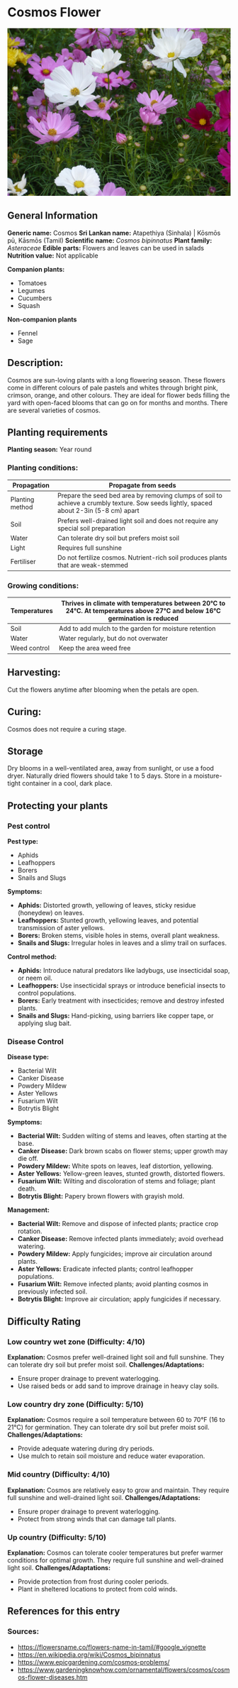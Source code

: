 # Cosmos Flower
![Cosmos Flower](../../assets/images/Cosmos-Flower.jpg "By Prenn - Own work, CC BY-SA 3.0, https://commons.wikimedia.org/w/index.php?curid=15788590")

## General Information
**Generic name:** Cosmos
**Sri Lankan name:** Atapethiya (Sinhala) | Kōsmōs pū, Kāsmōs (Tamil)
**Scientific name:** _Cosmos bipinnatus_
**Plant family:** _Asteraceae_
**Edible parts:** Flowers and leaves can be used in salads
**Nutrition value:** Not applicable

**Companion plants:**
- Tomatoes
- Legumes
- Cucumbers
- Squash
  
**Non-companion plants**
- Fennel
- Sage

## Description:
Cosmos are sun-loving plants with a long flowering season. These flowers come in different colours of pale pastels and whites through bright pink, crimson, orange, and other colours. They are ideal for flower beds filling the yard with open-faced blooms that can go on for months and months. There are several varieties of cosmos.

## Planting requirements
**Planting season:** Year round

### Planting conditions:
| Propagation | Propagate from seeds |
|----|----|
| Planting method | Prepare the seed bed area by removing clumps of soil to achieve a crumbly texture. Sow seeds lightly, spaced about 2-3in (5-8 cm) apart |
| Soil | Prefers well-drained light soil and does not require any special soil preparation |
| Water | Can tolerate dry soil but prefers moist soil |
| Light | Requires full sunshine |
| Fertiliser | Do not fertilize cosmos. Nutrient-rich soil produces plants that are weak-stemmed |

### Growing conditions:
| Temperatures | Thrives in climate with temperatures between 20°C to 24°C. At temperatures above 27°C and below 16°C germination is reduced |
|----|----|
| Soil | Add to add mulch to the garden for moisture retention |
| Water | Water regularly, but do not overwater |
| Weed control | Keep the area weed free |

## Harvesting:
Cut the flowers anytime after blooming when the petals are open.

## Curing:
Cosmos does not require a curing stage.

## Storage
Dry blooms in a well-ventilated area, away from sunlight, or use a food dryer. Naturally dried flowers should take 1 to 5 days. Store in a moisture-tight container in a cool, dark place.

## Protecting your plants
### Pest control
**Pest type:**
- Aphids
- Leafhoppers
- Borers
- Snails and Slugs

**Symptoms:**
- **Aphids:** Distorted growth, yellowing of leaves, sticky residue (honeydew) on leaves.
- **Leafhoppers:** Stunted growth, yellowing leaves, and potential transmission of aster yellows.
- **Borers:** Broken stems, visible holes in stems, overall plant weakness.
- **Snails and Slugs:** Irregular holes in leaves and a slimy trail on surfaces.

**Control method:**
- **Aphids:** Introduce natural predators like ladybugs, use insecticidal soap, or neem oil.
- **Leafhoppers:** Use insecticidal sprays or introduce beneficial insects to control populations.
- **Borers:** Early treatment with insecticides; remove and destroy infested plants.
- **Snails and Slugs:** Hand-picking, using barriers like copper tape, or applying slug bait.

### Disease Control
**Disease type:**
- Bacterial Wilt
- Canker Disease
- Powdery Mildew
- Aster Yellows
- Fusarium Wilt
- Botrytis Blight

**Symptoms:**
- **Bacterial Wilt:** Sudden wilting of stems and leaves, often starting at the base.
- **Canker Disease:** Dark brown scabs on flower stems; upper growth may die off.
- **Powdery Mildew:** White spots on leaves, leaf distortion, yellowing.
- **Aster Yellows:** Yellow-green leaves, stunted growth, distorted flowers.
- **Fusarium Wilt:** Wilting and discoloration of stems and foliage; plant death.
- **Botrytis Blight:** Papery brown flowers with grayish mold.

**Management:**
- **Bacterial Wilt:** Remove and dispose of infected plants; practice crop rotation.
- **Canker Disease:** Remove infected plants immediately; avoid overhead watering.
- **Powdery Mildew:** Apply fungicides; improve air circulation around plants.
- **Aster Yellows:** Eradicate infected plants; control leafhopper populations.
- **Fusarium Wilt:** Remove infected plants; avoid planting cosmos in previously infected soil.
- **Botrytis Blight:** Improve air circulation; apply fungicides if necessary.

## Difficulty Rating
### Low country wet zone (Difficulty: 4/10)
**Explanation:** Cosmos prefer well-drained light soil and full sunshine. They can tolerate dry soil but prefer moist soil.
**Challenges/Adaptations:**
- Ensure proper drainage to prevent waterlogging.
- Use raised beds or add sand to improve drainage in heavy clay soils.

### Low country dry zone (Difficulty: 5/10)
**Explanation:** Cosmos require a soil temperature between 60 to 70°F (16 to 21°C) for germination. They can tolerate dry soil but prefer moist soil.
**Challenges/Adaptations:**
- Provide adequate watering during dry periods.
- Use mulch to retain soil moisture and reduce water evaporation.

### Mid country (Difficulty: 4/10)
**Explanation:** Cosmos are relatively easy to grow and maintain. They require full sunshine and well-drained light soil.
**Challenges/Adaptations:**
- Ensure proper drainage to prevent waterlogging.
- Protect from strong winds that can damage tall plants.

### Up country (Difficulty: 5/10)
**Explanation:** Cosmos can tolerate cooler temperatures but prefer warmer conditions for optimal growth. They require full sunshine and well-drained light soil.
**Challenges/Adaptations:**
- Provide protection from frost during cooler periods.
- Plant in sheltered locations to protect from cold winds.

## References for this entry
### Sources:
- https://flowersname.co/flowers-name-in-tamil/#google_vignette
- https://en.wikipedia.org/wiki/Cosmos_bipinnatus
- https://www.epicgardening.com/cosmos-problems/
- https://www.gardeningknowhow.com/ornamental/flowers/cosmos/cosmos-flower-diseases.htm

